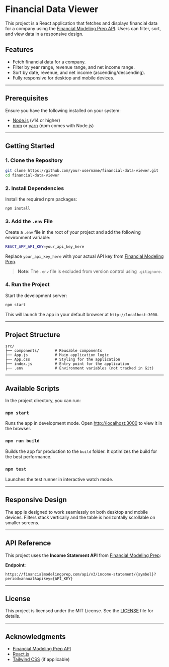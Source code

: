 
# Financial Data Viewer

This project is a React application that fetches and displays financial data for a company using the [Financial Modeling Prep API](https://financialmodelingprep.com/). Users can filter, sort, and view data in a responsive design.

## Features
- Fetch financial data for a company.
- Filter by year range, revenue range, and net income range.
- Sort by date, revenue, and net income (ascending/descending).
- Fully responsive for desktop and mobile devices.

---

## Prerequisites

Ensure you have the following installed on your system:

- [Node.js](https://nodejs.org/) (v14 or higher)
- [npm](https://www.npmjs.com/) or [yarn](https://yarnpkg.com/) (npm comes with Node.js)

---

## Getting Started

### 1. Clone the Repository

```bash
git clone https://github.com/your-username/financial-data-viewer.git
cd financial-data-viewer
```

### 2. Install Dependencies

Install the required npm packages:

```bash
npm install
```

### 3. Add the `.env` File

Create a `.env` file in the root of your project and add the following environment variable:

```bash
REACT_APP_API_KEY=your_api_key_here
```

Replace `your_api_key_here` with your actual API key from [Financial Modeling Prep](https://financialmodelingprep.com/).

> **Note**: The `.env` file is excluded from version control using `.gitignore`.

### 4. Run the Project

Start the development server:

```bash
npm start
```

This will launch the app in your default browser at `http://localhost:3000`.

---

## Project Structure

```
src/
├── components/       # Reusable components
├── App.js            # Main application logic
├── App.css           # Styling for the application
├── index.js          # Entry point for the application
├── .env              # Environment variables (not tracked in Git)
```

---

## Available Scripts

In the project directory, you can run:

### `npm start`

Runs the app in development mode. Open [http://localhost:3000](http://localhost:3000) to view it in the browser.

### `npm run build`

Builds the app for production to the `build` folder. It optimizes the build for the best performance.

### `npm test`

Launches the test runner in interactive watch mode.

---

## Responsive Design

The app is designed to work seamlessly on both desktop and mobile devices. Filters stack vertically and the table is horizontally scrollable on smaller screens.

---

## API Reference

This project uses the **Income Statement API** from [Financial Modeling Prep](https://financialmodelingprep.com/):

**Endpoint**:  
```
https://financialmodelingprep.com/api/v3/income-statement/{symbol}?period=annual&apikey={API_KEY}
```

---

## License

This project is licensed under the MIT License. See the [LICENSE](LICENSE) file for details.

---

## Acknowledgments

- [Financial Modeling Prep API](https://financialmodelingprep.com/)
- [React.js](https://reactjs.org/)
- [Tailwind CSS](https://tailwindcss.com/) (if applicable)

